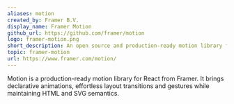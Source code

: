 ```yaml
---
aliases: motion
created_by: Framer B.V.
display_name: Framer Motion
github_url: https://github.com/framer/motion
logo: framer-motion.png
short_description: An open source and production-ready motion library for React on the web.
topic: framer-motion
url: https://www.framer.com/motion/
---
```


Motion is a production-ready motion library for React from Framer. It brings declarative animations, effortless layout transitions and gestures while maintaining HTML and SVG semantics.
